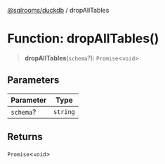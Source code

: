 [@sqlrooms/duckdb](../index.md) / dropAllTables

# Function: dropAllTables()

> **dropAllTables**(`schema`?): `Promise`\<`void`\>

## Parameters

| Parameter | Type |
| ------ | ------ |
| `schema`? | `string` |

## Returns

`Promise`\<`void`\>
